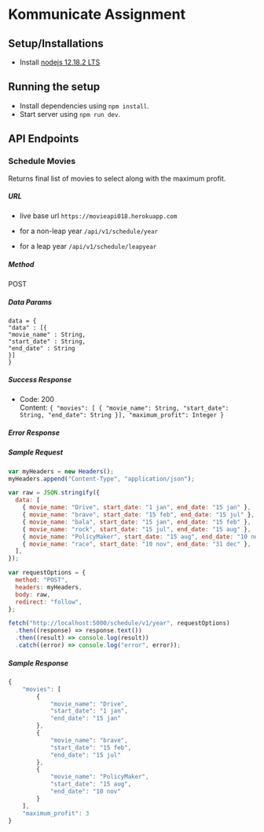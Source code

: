 # Kommunicate Assignment

## Setup/Installations

- Install [nodejs 12.18.2 LTS](https://nodejs.org/en/)

## Running the setup

- Install dependencies using `npm install`.
- Start server using `npm run dev`.

## API Endpoints

### Schedule Movies

Returns final list of movies to select along with the maximum profit.

##### URL

- live base url
  `https://movieapi018.herokuapp.com`

* for a non-leap year
  `/api/v1/schedule/year`

* for a leap year
  `/api/v1/schedule/leapyear`

##### Method

POST

##### Data Params

    data = {
    "data" : [{
    "movie_name" : String,
    "start_date" : String,
    "end_date" : String
    }]
    }

##### Success Response

- Code: 200  
  Content:
  `{ "movies": [ { "movie_name": String, "start_date": String, "end_date": String }], "maximum_profit": Integer }`

##### Error Response

##### Sample Request

```javascript
var myHeaders = new Headers();
myHeaders.append("Content-Type", "application/json");

var raw = JSON.stringify({
  data: [
    { movie_name: "Drive", start_date: "1 jan", end_date: "15 jan" },
    { movie_name: "brave", start_date: "15 feb", end_date: "15 jul" },
    { movie_name: "bala", start_date: "15 jan", end_date: "15 feb" },
    { movie_name: "rock", start_date: "15 jul", end_date: "15 aug" },
    { movie_name: "PolicyMaker", start_date: "15 aug", end_date: "10 nov" },
    { movie_name: "race", start_date: "10 nov", end_date: "31 dec" },
  ],
});

var requestOptions = {
  method: "POST",
  headers: myHeaders,
  body: raw,
  redirect: "follow",
};

fetch("http://localhost:5000/schedule/v1/year", requestOptions)
  .then((response) => response.text())
  .then((result) => console.log(result))
  .catch((error) => console.log("error", error));
```

##### Sample Response

```javascript
{
    "movies": [
        {
            "movie_name": "Drive",
            "start_date": "1 jan",
            "end_date": "15 jan"
        },
        {
            "movie_name": "brave",
            "start_date": "15 feb",
            "end_date": "15 jul"
        },
        {
            "movie_name": "PolicyMaker",
            "start_date": "15 aug",
            "end_date": "10 nov"
        }
    ],
    "maximum_profit": 3
}
```
